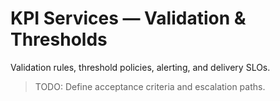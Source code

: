 # KPI Services — Validation & Thresholds

Validation rules, threshold policies, alerting, and delivery SLOs.

> TODO: Define acceptance criteria and escalation paths.
